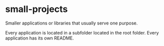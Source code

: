 # small-projects
Smaller applications or libraries that usually serve one purpose.

Every application is located in a subfolder located in the root folder. Every application has its own README.
